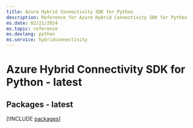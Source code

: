 ```yaml
---
title: Azure Hybrid Connectivity SDK for Python
description: Reference for Azure Hybrid Connectivity SDK for Python
ms.date: 02/21/2024
ms.topic: reference
ms.devlang: python
ms.service: hybridconnectivity
---
```

# Azure Hybrid Connectivity SDK for Python - latest
## Packages - latest
[!INCLUDE [packages](hybrid-connectivity-index.md)]
